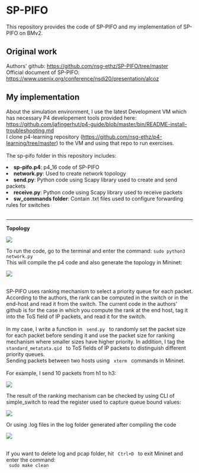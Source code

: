 # SP-PIFO
This repository provides the code of SP-PIFO and my implementation of SP-PIFO on BMv2.
## Original work
Authors' github: https://github.com/nsg-ethz/SP-PIFO/tree/master
<br>
Official document of SP-PIFO: https://www.usenix.org/conference/nsdi20/presentation/alcoz
## My implementation
About the simulation environment, I use the latest Development VM which has necessary P4 developement tools provided here: https://github.com/jafingerhut/p4-guide/blob/master/bin/README-install-troubleshooting.md
<br>
I clone p4-learning repository (https://github.com/nsg-ethz/p4-learning/tree/master) to the VM and using that repo to run exercises.
<br>
<br>
The sp-pifo folder in this repository includes:
<li> <b>sp-pifo.p4</b>: p4_16 code of SP-PIFO </li>
<li> <b>network.py</b>: Used to create network topology
<li> <b>send.py</b>:    Python code using Scapy library used to create and send packets </li>
<li> <b>receive.py</b>: Python code using Scapy library used to receive packets </li>
<li> <b>sw_commands folder</b>: Contain .txt files used to configure forwarding rules for switches </li>
</br>
<hr>
<b> Topology </b>
<p>
    <img src="https://github.com/tuananh01/SP-PIFO/assets/86756286/4fafe01f-0e2c-486f-b965-5ce5ff53c84d/topology.svg"/>
</p>
To run the code, go to the terminal and enter the command: <code>sudo python3 network.py</code>
<br>
This will compile the p4 code and also generate the topology in Mininet: 
<p>
    <img src="https://github.com/tuananh01/SP-PIFO/assets/86756286/700337c5-a39f-4bbe-867f-9eceb82fc484">
</p>
<br>
SP-PIFO uses ranking mechanism to select a priority queue for each packet. According to the authors, the rank can be computed in the switch or in the end-host and read it from the switch. The current code in the authors' github is for the case in which you compute the rank at the end host, tag it into the ToS field of IP packets, and read it for the switch. 
<br>
<br>
In my case, I write a function in <code> send.py </code> to randomly set the packet size for each packet before sending it and use the packet size for ranking mechanism where smaller sizes have higher priority. In addition, I tag the <code> standard_metatata.qid </code> to ToS fields of IP packets to distinguish different priority queues.
<br> 
Sending packets between two hosts using <code> xterm </code> commands in Mininet.
<br>
<br>
For example, I send 10 packets from h1 to h3:
<p>
    <img src="https://github.com/tuananh01/SP-PIFO/assets/86756286/34d57759-7033-43cf-819e-423afe38e11d">
</p>
The result of the ranking mechanism can be checked by using CLI of simple_switch to read the register used to capture queue bound values:
<p>
    <img src="https://github.com/tuananh01/SP-PIFO/assets/86756286/d3714e5a-6865-4ba2-8661-e80de02ab01f">
</p>
Or using .log files in the log folder generated after compiling the code
<p>
    <img src="https://github.com/tuananh01/SP-PIFO/assets/86756286/a2fad31e-235e-4c71-900e-b01be577f095f">
</p>
<br>
If you want to delete log and pcap folder, hit <code> Ctrl+D </code> to exit Mininet and enter the command:
<br>
<code> sudo make clean </code>
